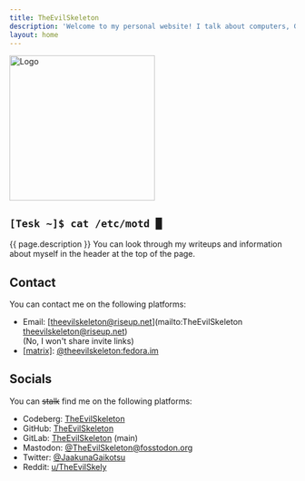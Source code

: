 ```yaml
---
title: TheEvilSkeleton
description: 'Welcome to my personal website! I talk about computers, GNU/Linux ecosystems, free and open source, and other topics related to software.'
layout: home
---
```


<img src="/assets/logo-512x512.png" class="icon" height="256" alt="Logo"/>
<h2 class="no-text-decoration"><code>[Tesk ~]$ cat /etc/motd <span class="cursor">█</span></code></h2>

{{ page.description }} You can look through my writeups and information about myself in the header at the top of the page.

## Contact

You can contact me on the following platforms:

- Email: [theevilskeleton@riseup.net](mailto:TheEvilSkeleton <theevilskeleton@riseup.net>)<br>(No, I won't share invite links)
- [\[matrix\]](https://matrix.org/): [@theevilskeleton:fedora.im](https://matrix.to/#/@theevilskeleton:fedora.im)

## Socials

You can ~~stalk~~ find me on the following platforms:

- Codeberg: [TheEvilSkeleton](https://codeberg.org/TheEvilSkeleton/)
- GitHub: [TheEvilSkeleton](https://github.com/TheEvilSkeleton)
- GitLab: [TheEvilSkeleton](https://gitlab.com/TheEvilSkeleton) (main)
- Mastodon: <a rel="me" href="https://fosstodon.org/@TheEvilSkeleton">@TheEvilSkeleton@fosstodon.org</a>
- Twitter: [@JaakunaGaikotsu](https://twitter.com/JaakunaGaikotsu)
- Reddit: [u/TheEvilSkely](https://www.reddit.com/user/TheEvilSkely)

